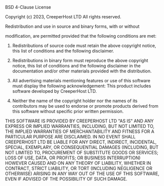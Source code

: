 BSD 4-Clause License

Copyright (c) 2023, CreeperHost LTD
All rights reserved.

 

 

Redistribution and use in source and binary forms, with or without

modification, are permitted provided that the following conditions are met:

 

1. Redistributions of source code must retain the above copyright notice, this
list of conditions and the following disclaimer.

 

2. Redistributions in binary form must reproduce the above copyright notice,
this list of conditions and the following disclaimer in the documentation
and/or other materials provided with the distribution.

 

3. All advertising materials mentioning features or use of this software must
display the following acknowledgement:
This product includes software developed by CreeperHost LTD.

 

4. Neither the name of the copyright holder nor the names of its
contributors may be used to endorse or promote products derived from
this software without specific prior written permission.

 

 

THIS SOFTWARE IS PROVIDED BY CREEPERHOST LTD "AS IS" AND ANY EXPRESS OR IMPLIED WARRANTIES, INCLUDING, BUT NOT LIMITED TO, THE IMPLIED WARRANTIES OF MERCHANTABILITY AND FITNESS FOR A PARTICULAR PURPOSE ARE DISCLAIMED. IN NO EVENT SHALL CREEPERHOST LTD BE LIABLE FOR ANY DIRECT, INDIRECT, INCIDENTAL, SPECIAL, EXEMPLARY, OR CONSEQUENTIAL DAMAGES (INCLUDING, BUT NOT LIMITED TO, PROCUREMENT OF SUBSTITUTE GOODS OR SERVICES; LOSS OF USE, DATA, OR PROFITS; OR BUSINESS INTERRUPTION) HOWEVER CAUSED AND ON ANY THEORY OF LIABILITY, WHETHER IN CONTRACT, STRICT LIABILITY, OR TORT (INCLUDING NEGLIGENCE OR OTHERWISE) ARISING IN ANY WAY OUT OF THE USE OF THIS SOFTWARE, EVEN IF ADVISED OF THE POSSIBILITY OF SUCH DAMAGE.
